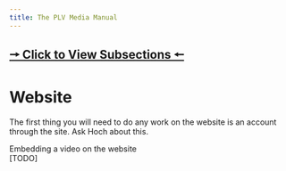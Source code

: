 ```yaml
---
title: The PLV Media Manual
---
```


## [🠖 Click to View Subsections 🠔](headers-h.g2ud8d4rvknq)

Website
=======

The first thing you will need to do any work on the website is an account through the site. Ask Hoch about this.

Embedding a video on the website  
\[TODO\]